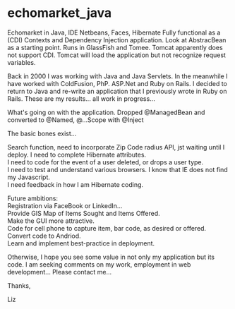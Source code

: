 # echomarket_java
Echomarket in Java, IDE Netbeans, Faces, Hibernate 
Fully functional as a (CDI) Contexts and Dependency Injection application.  Look at AbstracBean as a starting point. 
Runs in GlassFish and Tomee.  Tomcat apparently does not support CDI.  Tomcat will load the application but not recognize request variables.

Back in 2000 I was working with Java and Java Servlets.  In the meanwhile I have worked with ColdFusion, PhP. ASP.Net and Ruby on Rails.  I decided to return to Java and re-write an application that I previously wrote in Ruby on Rails.  These are my results...  all work in progress... 

What's going on with the application.
Dropped @ManagedBean and converted to @Named, @...Scope with @Inject

The basic bones exist...

Search function, need to incorporate Zip Code radius API, jst waiting until I deploy.
I need to complete Hibernate attributes.  
I need to code for the event of a user deleted, or drops a user type.  
I need to test and understand various browsers.  I know that IE does not find my Javascript.    
I need feedback in how I am Hibernate coding.   


Future ambitions:  
Registration via FaceBook or LinkedIn...  
Provide GIS Map of Items Sought and Items Offered.  
Make the GUI more attractive.  
Code for cell phone to capture item, bar code, as desired or offered.  
Convert code to Andriod.   
Learn and implement best-practice in deployment.  

Otherwise, I hope you see some value in not only my application but its code.  I am seeking comments on my work, employment in web development... Please contact me...  

Thanks,  

Liz
